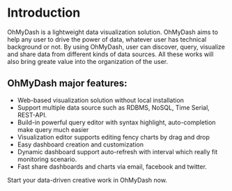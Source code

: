 # Introduction

OhMyDash is a lightweight data visualization solution. OhMyDash aims to help any user to drive the power of data, whatever user has technical background or not. By using OhMyDash, user can discover, query, visualize and share data from different kinds of data sources. All these works will also bring greate value into the organization of the user.

## OhMyDash major features:
- Web-based visualization solution without local installation
- Support multiple data source such as RDBMS, NoSQL, Time Serial, REST-API. 
- Build-in powerful query editor with syntax highlight, auto-completion make query much easier
- Visualization editor supports editing fency charts by drag and drop
- Easy dashboard creation and customization 
- Dynamic dashboard support auto-refresh with interval which really fit monitoring scenario.
- Fast share dashboards and charts via email, facebook and twitter.

Start your data-driven creative work in OhMyDash now. 


